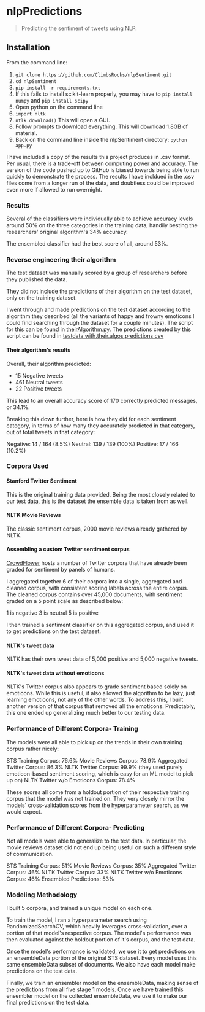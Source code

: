 # nlpPredictions
> Predicting the sentiment of tweets using NLP.

## Installation

From the command line:
1. `git clone https://github.com/ClimbsRocks/nlpSentiment.git`
1. `cd nlpSentiment`
1. `pip install -r requirements.txt`
1. If this fails to install scikit-learn properly, you may have to `pip install numpy` and `pip install scipy`
1. Open python on the command line
1. `import nltk`
1. `ntlk.download()` This will open a GUI.
1. Follow prompts to download everything. This will download 1.8GB of material.
1. Back on the command line inside the nlpSentiment directory: `python app.py`

I have included a copy of the results this project produces in .csv format. Per usual, there is a trade-off between computing power and accuracy. The version of the code pushed up to GitHub is biased towards being able to run quickly to demonstrate the process. The results I have incldued in the .csv files come from a longer run of the data, and doubtless could be improved even more if allowed to run overnight. 

### Results
Several of the classifiers were individually able to achieve accuracy levels around 50% on the three categories in the training data, handily besting the researchers' original algorithm's 34% accuracy. 

The ensembled classifier had the best score of all, around 53%. 


### Reverse engineering their algorithm
The test dataset was manually scored by a group of researchers before they published the data.

They did not include the predictions of their algorithm on the test dataset, only on the training dataset. 

I went through and made predictions on the test dataset according to the algorithm they described (all the variants of happy and frowny emoticons I could find searching through the dataset for a couple minutes). The script for this can be found in [theirAlgorithm.py](https://github.com/ClimbsRocks/nlpSentiment/blob/master/theirAlgorithm.py). The predictions created by this script can be found in [testdata.with.their.algos.predictions.csv](https://github.com/ClimbsRocks/nlpSentiment/blob/master/testdata.with.their.algos.predictions.csv)

#### Their algorithm's results

Overall, their algorithm predicted:

- 15  Negative tweets
- 461 Neutral tweets
- 22  Positive tweets

This lead to an overall accuracy score of 170 correctly predicted messages, or 34.1%.

Breaking this down further, here is how they did for each sentiment category, in terms of how many they accurately predicted in that category, out of total tweets in that category:

Negative: 14  / 164 (8.5%)
Neutral:  139 / 139 (100%)
Positive: 17  / 166 (10.2%)


### Corpora Used

#### Stanford Twitter Sentiment
This is the original training data provided. Being the most closely related to our test data, this is the dataset the ensemble data is taken from as well.

#### NLTK Movie Reviews
The classic sentiment corpus, 2000 movie reviews already gathered by NLTK.

#### Assembling a custom Twitter sentiment corpus
[CrowdFlower](http://www.crowdflower.com/data-for-everyone) hosts a number of Twitter corpora that have already been graded for sentiment by panels of humans. 

I aggregated together 6 of their corpora into a single, aggregated and cleaned corpus, with consistent scoring labels across the entire corpus. The cleaned corpus contains over 45,000 documents, with sentiment graded on a 5 point scale as described below:

1 is negative
3 is neutral
5 is positive

I then trained a sentiment classifier on this aggregated corpus, and used it to get predictions on the test dataset. 

#### NLTK's tweet data
NLTK has their own tweet data of 5,000 positive and 5,000 negative tweets.

#### NLTK's tweet data without emoticons
NLTK's Twitter corpus also appears to grade sentiment based solely on emoticons. While this is useful, it also allowed the algorithm to be lazy, just learning emoticons, not any of the other words. To address this, I built another version of that corpus that removed all the emoticons. Predictably, this one ended up generalizing much better to our testing data. 


### Performance of Different Corpora- Training
The models were all able to pick up on the trends in their own training corpus rather nicely:

STS Training Corpus: 76.6%
Movie Reviews Corpus: 78.9%
Aggregated Twitter Corpus: 86.3%
NLTK Twitter Corpus: 99.9% (they used purely emoticon-based sentiment scoring, which is easy for an ML model to pick up on)
NLTK Twitter w/o Emoticons Corpus: 78.4%


These scores all come from a holdout portion of their respective training corpus that the model was not trained on. They very closely mirror the models' cross-validation scores from the hyperparameter search, as we would expect. 


### Performance of Different Corpora- Predicting
Not all models were able to generalize to the test data. In particular, the movie reviews dataset did not end up being useful on such a different style of communication. 

STS Training Corpus: 51%
Movie Reviews Corpus: 35%
Aggregated Twitter Corpus: 46%
NLTK Twitter Corpus: 33%
NLTK Twitter w/o Emoticons Corpus: 46%
Ensembled Predictions: 53%


### Modeling Methodology
I built 5 corpora, and trained a unique model on each one. 

To train the model, I ran a hyperparameter search using RandomizedSearchCV, which heavily leverages cross-validation, over a portion of that model's respective corpus. The model's performance was then evaluated against the holdout portion of it's corpus, and the test data. 

Once the model's performance is validated, we use it to get predictions on an ensembleData portion of the original STS dataset. Every model uses this same ensembleData subset of documents. We also have each model make predictions on the test data. 

Finally, we train an ensembler model on the ensembleData, making sense of the predictions from all five stage 1 models. Once we have trained this ensembler model on the collected ensembleData, we use it to make our final predictions on the test data. 


